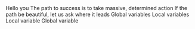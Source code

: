 <o>
Hello you
The path to success is to take massive, determined action
If the path be beautiful, let us ask where it leads
Global variables
Local variables
Local variable
Global variable
